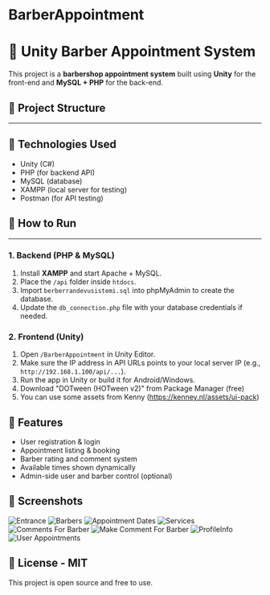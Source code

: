 # BarberAppointment

# 💈 Unity Barber Appointment System

This project is a **barbershop appointment system** built using **Unity** for the front-end and **MySQL + PHP** for the back-end.

## 📁 Project Structure
---

## 🔧 Technologies Used

- Unity (C#)
- PHP (for backend API)
- MySQL (database)
- XAMPP (local server for testing)
- Postman (for API testing)


## 🚀 How to Run
---
### 1. Backend (PHP & MySQL)

1. Install **XAMPP** and start Apache + MySQL.
2. Place the `/api` folder inside `htdocs`.
3. Import `berberrandevusistemi.sql` into phpMyAdmin to create the database.
4. Update the `db_connection.php` file with your database credentials if needed.

### 2. Frontend (Unity)

1. Open `/BarberAppointment` in Unity Editor.
2. Make sure the IP address in API URLs points to your local server IP (e.g., `http://192.168.1.100/api/...`).
3. Run the app in Unity or build it for Android/Windows.
4. Download "DOTween (HOTween v2)" from Package Manager (free)
5. You can use some assets from Kenny (https://kenney.nl/assets/ui-pack)


## 🧪 Features

- User registration & login
- Appointment listing & booking
- Barber rating and comment system
- Available times shown dynamically
- Admin-side user and barber control (optional)


## 📸 Screenshots

![Entrance](Screenshots/Entrance.jpg)
![Barbers](Screenshots/Barbers.jpg)
![Appointment Dates](Screenshots/AppointmentDates.jpg)
![Services](Screenshots/Services.jpg)
![Comments For Barber](Screenshots/CommentsForBarber.jpg)
![Make Comment For Barber](Screenshots/MakeComment.jpg)
![ProfileInfo](Screenshots/ProfileInfo.jpg)
![User Appointments](Screenshots/MyAppointment.jpg)

## 📄 License - MIT

This project is open source and free to use.



